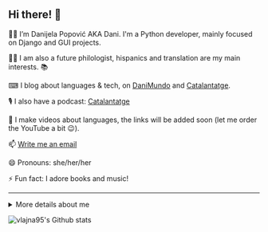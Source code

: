 ## Hi there! 👋 

👩‍💻 I’m Danijela Popović AKA Dani. I'm a Python developer, mainly focused on Django and GUI projects. 

👩‍🎓 I am also a future philologist, hispanics and translation are my main interests. 📚 

⌨ I blog about languages & tech, on [DaniMundo](http://danimundo.com) and [Catalantatge](http://catalantatge.cat). 

🎙 I also have a podcast: [Catalantatge](https://anchor.fm/catalantatge) 

🎥 I make videos about languages, the links will be added soon (let me order the YouTube a bit :wink:). 

📫 [Write me an email](mailto:eternal.romania@gmail.com) 

😄 Pronouns: she/her/her 

⚡ Fun fact: I adore books and music! 

-----

<details>
<summary>More details about me</summary>

## Technologies I use 

### Comfortable with... 

![Python](https://img.shields.io/badge/Python-FFD43B?style=for-the-badge&logo=python&logoColor=blue) 
![Django](https://img.shields.io/badge/Django-092E20?style=for-the-badge&logo=django&logoColor=green) 
![Django Rest Framework](https://img.shields.io/badge/django%20rest-ff1709?style=for-the-badge&logo=django&logoColor=white) 
![JSON](https://img.shields.io/badge/json-5E5C5C?style=for-the-badge&logo=json&logoColor=white) 
![Markdown](https://img.shields.io/badge/Markdown-000000?style=for-the-badge&logo=markdown&logoColor=white) 
![GitHub pages](https://img.shields.io/badge/GitHub%20Pages-222222?style=for-the-badge&logo=GitHub%20Pages&logoColor=white) 
![HTML5](https://img.shields.io/badge/HTML5-E34F26?style=for-the-badge&logo=html5&logoColor=white) 
![JavaScript](https://img.shields.io/badge/JavaScript-323330?style=for-the-badge&logo=javascript&logoColor=F7DF1E) 
![jQuery](https://img.shields.io/badge/jQuery-0769AD?style=for-the-badge&logo=jquery&logoColor=white) 
![CSS3](https://img.shields.io/badge/CSS3-1572B6?style=for-the-badge&logo=css3&logoColor=white) 
![PHP](https://img.shields.io/badge/PHP-777BB4?style=for-the-badge&logo=php&logoColor=white) 

### Currently learning or basic knowledge 

![Flask](https://img.shields.io/badge/Flask-000000?style=for-the-badge&logo=flask&logoColor=white) 
![Fast API](https://img.shields.io/badge/fastapi-109989?style=for-the-badge&logo=FASTAPI&logoColor=white) 
![Docker](https://img.shields.io/badge/Docker-2CA5E0?style=for-the-badge&logo=docker&logoColor=white) 
![NumPy](https://img.shields.io/badge/Numpy-777BB4?style=for-the-badge&logo=numpy&logoColor=white) 
![Pandas](https://img.shields.io/badge/Pandas-2C2D72?style=for-the-badge&logo=pandas&logoColor=white) 
![.NET](https://img.shields.io/badge/.NET-512BD4?style=for-the-badge&logo=dotnet&logoColor=white) 
![C#](https://img.shields.io/badge/C%23-239120?style=for-the-badge&logo=c-sharp&logoColor=white) 
![Java](https://img.shields.io/badge/Java-ED8B00?style=for-the-badge&logo=java&logoColor=white) 
![Kotlin](https://img.shields.io/badge/Kotlin-0095D5?&style=for-the-badge&logo=kotlin&logoColor=white) 
![Gradle](https://img.shields.io/badge/gradle-02303A?style=for-the-badge&logo=gradle&logoColor=white) 
![PyPI](https://img.shields.io/badge/pypi-3775A9?style=for-the-badge&logo=pypi&logoColor=white) 
![LaTeX](https://img.shields.io/badge/LaTeX-47A141?style=for-the-badge&logo=LaTeX&logoColor=white) 

### Databases 

![MariaDB](https://img.shields.io/badge/MariaDB-003545?style=for-the-badge&logo=mariadb&logoColor=white) 
![MySQL](https://img.shields.io/badge/MySQL-005C84?style=for-the-badge&logo=mysql&logoColor=white) 
![PostgreSQL](https://img.shields.io/badge/PostgreSQL-316192?style=for-the-badge&logo=postgresql&logoColor=white) 
![SQLite](https://img.shields.io/badge/SQLite-07405E?style=for-the-badge&logo=sqlite&logoColor=white) 

### Cloud 

![GitHub actions](https://img.shields.io/badge/Glitch-2800ff?style=for-the-badge&logo=glitch&logoColor=white) 
![Heroku](https://img.shields.io/badge/Heroku-430098?style=for-the-badge&logo=heroku&logoColor=white) 

### Operating systems 

![Windows](https://img.shields.io/badge/Windows-0078D6?style=for-the-badge&logo=windows&logoColor=white) 
![iOS](https://img.shields.io/badge/iOS-000000?style=for-the-badge&logo=ios&logoColor=white) 
![Android](https://img.shields.io/badge/Android-3DDC84?style=for-the-badge&logo=android&logoColor=white) 
![Debian](https://img.shields.io/badge/Debian-A81D33?style=for-the-badge&logo=debian&logoColor=white) 

### My favorite IDEs, shells and browsers 

![Notepad++](https://img.shields.io/badge/Notepad++-90E59A.svg?style=for-the-badge&logo=notepad%2B%2B&logoColor=black) 
![Visual Studio Code](https://img.shields.io/badge/Visual_Studio_Code-0078D4?style=for-the-badge&logo=visual%20studio%20code&logoColor=white) 
![Android Studio](https://img.shields.io/badge/Android_Studio-3DDC84?style=for-the-badge&logo=android-studio&logoColor=white) 
![Visual Studio](https://img.shields.io/badge/Visual_Studio-5C2D91?style=for-the-badge&logo=visual%20studio&logoColor=white) 

![Git](https://img.shields.io/badge/GIT-E44C30?style=for-the-badge&logo=git&logoColor=white) :heart: 
![Bash](https://img.shields.io/badge/GNU%20Bash-4EAA25?style=for-the-badge&logo=GNU%20Bash&logoColor=white) 
![Windows terminal](https://img.shields.io/badge/windows%20terminal-4D4D4D?style=for-the-badge&logo=windows%20terminal&logoColor=white) 

![Brave](https://img.shields.io/badge/Brave-FF1B2D?style=for-the-badge&logo=Brave&logoColor=white) 
![Microsoft Edge](https://img.shields.io/badge/Microsoft_Edge-0078D7?style=for-the-badge&logo=Microsoft-edge&logoColor=white) 
![Safari](https://img.shields.io/badge/Safari-FF1B2D?style=for-the-badge&logo=Safari&logoColor=white) 


## I'm also blogging! 

![WordPress](https://img.shields.io/badge/Wordpress-21759B?style=for-the-badge&logo=wordpress&logoColor=white) 
[DaniMundo](http://danimundo.com) & [Catalantatge](http://catalantatge.cat) 

And if you like languages, let's learn catalan together. [Catalantatge podcast](https://anchor.fm/Catalantatge) 


## Languages I speak 

- Spanish 
- Catalan 
- Romanian 
- English 
- Serbian 
- Learning german :smile: 
- Wanting to learn icelandic, any of the scandinavian languages and maybe french :grinning: 


## Social 

<a href="https://fb.me/dani.vlajna"><img src="https://img.shields.io/badge/Facebook-1877F2?style=for-the-badge&logo=facebook&logoColor=white" title="Facebook" /></a> 
<a href="https://instagram.com/dani.vlajna"><img src="https://img.shields.io/badge/Instagram-E4405F?style=for-the-badge&logo=instagram&logoColor=white" title="Instagram" /></a> 
<a href="https://twitter.com/DJ_Dani_Serbia"><img src="https://img.shields.io/badge/Twitter-1DA1F2?style=for-the-badge&logo=twitter&logoColor=white" title="Twitter" /></a>

![YouTube](https://img.shields.io/badge/YouTube-FF0000?style=for-the-badge&logo=youtube&logoColor=white) My YT channels will be added soon. :grin: 


## 🤓 I'm constantly learning! 

![Codecademy](https://img.shields.io/badge/Codecademy-FFF0E5?style=for-the-badge&logo=codecademy&logoColor=303347) 
![Coursera](https://img.shields.io/badge/Coursera-0056D2?style=for-the-badge&logo=Coursera&logoColor=white) 
![Duolingo](https://img.shields.io/badge/Duolingo-58CC02?style=for-the-badge&logo=Duolingo&logoColor=white) 
![EdX](https://img.shields.io/badge/Edx-193A3E?style=for-the-badge&logo=edx&logoColor=white) 
![FreeCodeCamp](https://img.shields.io/badge/freecodecamp-27273D?style=for-the-badge&logo=freecodecamp&logoColor=white) 
![MDN web docs](https://img.shields.io/badge/MDN_Web_Docs-black?style=for-the-badge&logo=mdnwebdocs&logoColor=white) 
![Platzi](https://img.shields.io/badge/Platzi-98CA3F?style=for-the-badge&logo=platzi&logoColor=white) 
![Udemy](https://img.shields.io/badge/Udemy-EC5252?style=for-the-badge&logo=Udemy&logoColor=white)

</details>

![vlajna95's Github stats](https://github-profile-summary-cards.vercel.app/api/cards/profile-details?username=vlajna95&theme=vue)
